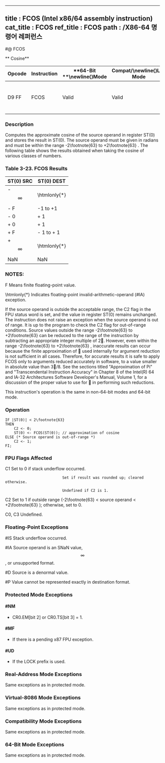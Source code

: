 ----------------------------
title : FCOS (Intel x86/64 assembly instruction)
cat_title : FCOS
ref_title : FCOS
path : /X86-64 명령어 레퍼런스
----------------------------
#@ FCOS

** Cosine**

|**Opcode**|**Instruction**|**64-Bit **\newline{}**Mode**|**Compat/**\newline{}**Leg Mode**|**Description**|
|----------|---------------|-----------------------------|---------------------------------|---------------|
|D9 FF|FCOS|Valid|Valid|Replace ST(0) with its approximate cosine.|
### Description


Computes the approximate cosine of the source operand in register ST(0) and stores the result in ST(0). The source operand must be given in radians and must be within the range -2\footnote{63}  to +2\footnote{63} . The following table shows the results obtained when taking the cosine of various classes of numbers.

### Table 3-23.  FCOS Results


|**ST(0) SRC**|**ST(0) DEST**|
|-------------|--------------|
|- $$\infty$$|\htmlonly{*}|
|- F|-1 to +1|
|- 0|+ 1|
|+ 0|+ 1|
|+ F|- 1 to + 1|
|+ $$\infty$$|\htmlonly{*}|
|NaN|NaN |
###  NOTES:


F Means finite floating-point value.

 \htmlonly{*}  Indicates floating-point invalid-arithmetic-operand (#IA) exception.

If the source operand is outside the acceptable range, the C2 flag in the FPU status word is set, and the value in register ST(0) remains unchanged. The instruction does not raise an exception when the source operand is out of range. It is up to the program to check the C2 flag for out-of-range conditions. Source values outside the range -2\footnote{63}  to +2\footnote{63}  can be reduced to the range of the instruction by subtracting an appropriate integer multiple of 2. However, even within the range -2\footnote{63}  to +2\footnote{63} , inaccurate results can occur because the finite approximation of  used internally for argument reduction is not sufficient in all cases. Therefore, for accurate results it is safe to apply FCOS only to arguments reduced accurately in software, to a value smaller in absolute value than 3/8. See the sections titled "Approximation of Pi" and "Transcendental Instruction Accuracy" in Chapter 8 of the Intel(R) 64 and IA-32 Architectures Software Developer's Manual, Volume 1, for a discussion of the proper value to use for  in performing such reductions.

This instruction's operation is the same in non-64-bit modes and 64-bit mode.


### Operation

```info-verb
IF |ST(0)| < 2\footnote{63}
THEN
    C2 <- 0;
    ST(0) <- FCOS(ST(0)); // approximation of cosine
ELSE (* Source operand is out-of-range *)
    C2 <- 1;
FI;
```
### FPU Flags Affected


C1 Set to 0 if stack underflow occurred.

                              Set if result was rounded up; cleared otherwise.

                              Undefined if C2 is 1.

C2 Set to 1 if outside range (-2\footnote{63}  < source operand < +2\footnote{63} ); otherwise, set to 0.

C0, C3  Undefined.

### Floating-Point Exceptions


#IS Stack underflow occurred.

#IA Source operand is an SNaN value, $$\infty$$, or unsupported format.

#D Source is a denormal value.

#P Value cannot be represented exactly in destination format.


### Protected Mode Exceptions

#### #NM
* CR0.EM[bit 2] or CR0.TS[bit 3] = 1.

#### #MF
* If there is a pending x87 FPU exception.

#### #UD
* If the LOCK prefix is used.

### Real-Address Mode Exceptions



Same exceptions as in protected mode.


### Virtual-8086 Mode Exceptions



Same exceptions as in protected mode.


### Compatibility Mode Exceptions



Same exceptions as in protected mode.


### 64-Bit Mode Exceptions



Same exceptions as in protected mode.

